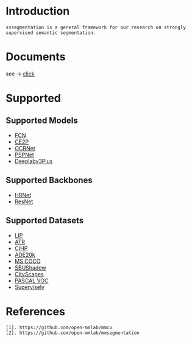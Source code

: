 # Introduction
```
sssegmentation is a general framework for our research on strongly supervised semantic segmentation.
```


# Documents
see → [click](./docs)


# Supported

## Supported Models
- [FCN](https://arxiv.org/pdf/1411.4038.pdf)
- [CE2P](https://arxiv.org/pdf/1809.05996.pdf)
- [OCRNet](https://arxiv.org/pdf/1909.11065.pdf)
- [PSPNet](https://arxiv.org/pdf/1612.01105.pdf)
- [Deeplabv3Plus](https://arxiv.org/pdf/1802.02611.pdf)

## Supported Backbones
- [HRNet](https://arxiv.org/pdf/1908.07919.pdf)
- [ResNet](https://arxiv.org/pdf/1512.03385.pdf)

## Supported Datasets
- [LIP](http://sysu-hcp.net/lip/)
- [ATR](http://sysu-hcp.net/lip/overview.php)
- [CIHP](http://sysu-hcp.net/lip/overview.php)
- [ADE20k](https://groups.csail.mit.edu/vision/datasets/ADE20K/)
- [MS COCO](https://cocodataset.org/#home)
- [SBUShadow](https://www3.cs.stonybrook.edu/~cvl/projects/shadow_noisy_label/index.html)
- [CityScapes](https://www.cityscapes-dataset.com/)
- [PASCAL VOC](http://host.robots.ox.ac.uk/pascal/VOC/)
- [Supervisely](https://supervise.ly/explore/projects/supervisely-person-dataset-23304/datasets)


# References
```
[1]. https://github.com/open-mmlab/mmcv
[2]. https://github.com/open-mmlab/mmsegmentation
```